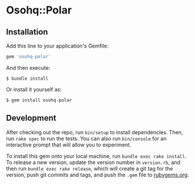 # Osohq::Polar

## Installation

Add this line to your application's Gemfile:

```ruby
gem 'osohq-polar'
```

And then execute:

    $ bundle install

Or install it yourself as:

    $ gem install osohq-polar

## Development

After checking out the repo, run `bin/setup` to install dependencies. Then, run
`rake spec` to run the tests. You can also run `bin/console` for an interactive
prompt that will allow you to experiment.

To install this gem onto your local machine, run `bundle exec rake install`. To
release a new version, update the version number in `version.rb`, and then run
`bundle exec rake release`, which will create a git tag for the version, push
git commits and tags, and push the `.gem` file to
[rubygems.org](https://rubygems.org).

